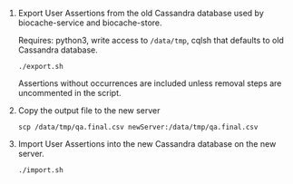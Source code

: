 1. Export User Assertions from the old Cassandra database used by biocache-service and biocache-store.

    Requires: python3, write access to `/data/tmp`, cqlsh that defaults to old Cassandra database.
    ```
    ./export.sh
    ```
    Assertions without occurrences are included unless removal steps are uncommented in the script.
   
2. Copy the output file to the new server 
    ```
    scp /data/tmp/qa.final.csv newServer:/data/tmp/qa.final.csv
    ```

3. Import User Assertions into the new Cassandra database on the new server.
    ```
   ./import.sh
   ``` 

   